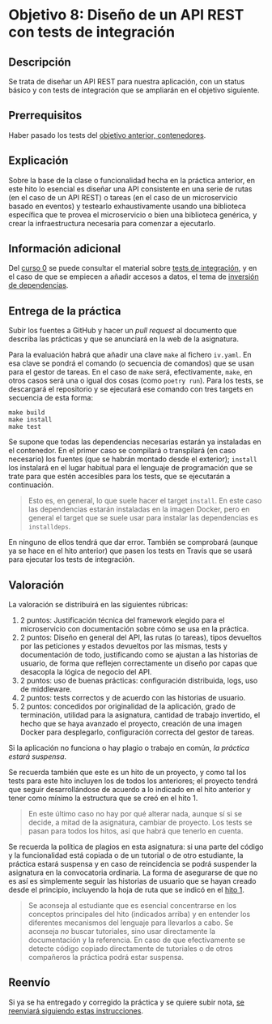 # Objetivo 8: Diseño de un API REST con tests de integración

## Descripción

Se trata de diseñar un API REST para nuestra aplicación, con un status básico y
con tests de integración que se ampliarán en el objetivo siguiente.

## Prerrequisitos

Haber pasado los tests del [objetivo anterior, contenedores](7.Servicios.md).

## Explicación

Sobre la base de la clase o funcionalidad hecha en la práctica
anterior, en este hito lo esencial es diseñar una API consistente en
una serie de rutas (en el caso de un API REST) o tareas (en el caso de
un microservicio basado en eventos) y testearlo exhaustivamente usando
una biblioteca específica que te provea el microservicio o bien una
biblioteca genérica, y crear la infraestructura necesaria para
comenzar a ejecutarlo.


## Información adicional

Del [curso 0](https://jj.github.io/curso-tdd) se puede consultar el
material
sobre
[tests de integración](https://jj.github.io/curso-tdd/temas/integraci%C3%B3n.html),
y en el caso de que se empiecen a añadir accesos a datos, el tema
de
[inversión de dependencias](https://jj.github.io/curso-tdd/temas/inversi%C3%B3n.html).

## Entrega de la práctica

Subir los fuentes a GitHub y hacer un *pull request* al documento que
describa las prácticas y que se anunciará en la web de la
asignatura.

Para la evaluación habrá que añadir una clave `make` al fichero
`iv.yaml`. En esa clave se pondrá el comando (o secuencia de comandos)
que se usan para el gestor de tareas. En el caso de `make` será,
efectivamente, `make`, en otros casos será una o igual dos cosas (como
`poetry run`). Para los tests, se descargará el repositorio y se
ejecutará ese comando con tres targets en secuencia de esta forma:

```shell
make build
make install
make test
```

Se supone que todas las dependencias necesarias estarán ya instaladas
en el contenedor. En el primer caso se compilará o transpilará (en
caso necesario) los fuentes (que se habrán montado desde el exterior);
`install` los instalará en el lugar habitual para el lenguaje de
programación que se trate para que estén accesibles para los tests,
que se ejecutarán a continuación.

> Esto es, en general, lo que suele hacer el target `install`. En este
> caso las dependencias estarán instaladas en la imagen Docker, pero
> en general el target que se suele usar para instalar las
> dependencias es `installdeps`.

En ninguno de ellos tendrá que dar error. También se comprobará
(aunque ya se hace en el hito anterior) que pasen los tests en Travis
que se usará para ejecutar los tests de integración.

## Valoración

La valoración se distribuirá en las siguientes rúbricas:

1. 2 puntos: Justificación técnica del framework elegido para el
  microservicio con documentación sobre cómo se usa en la práctica.
2. 2 puntos: Diseño en general del API, las rutas (o tareas), tipos
  devueltos por las peticiones y estados devueltos por las mismas,
  tests y documentación de todo, justificando como se ajustan a las
  historias de usuario, de forma que reflejen correctamente un diseño
  por capas que desacopla la lógica de negocio del API.
3. 2 puntos: uso de buenas prácticas: configuración distribuida, logs,
   uso de middleware.
4. 2 puntos: tests correctos y de acuerdo con las historias de usuario.
5. 2 puntos: concedidos por originalidad de la aplicación, grado de
  terminación, utilidad para la asignatura, cantidad de
  trabajo invertido, el hecho que se haya avanzado el proyecto,
  creación de una imagen Docker para desplegarlo, configuración
  correcta del gestor de tareas.

 Si la aplicación no funciona o hay plagio o trabajo en común, *la
  práctica estará suspensa*.

Se recuerda también que este es un hito de un proyecto, y como tal los
tests para este hito incluyen los de todos los anteriores; el proyecto
tendrá que seguir desarrollándose de acuerdo a lo indicado en el hito
anterior y tener como mínimo la estructura que se creó en el
hito 1.

> En este último caso no hay por qué alterar nada, aunque sí si se
> decide, a mitad de la asignatura, cambiar de proyecto. Los tests se
> pasan para todos los hitos, así que habrá que tenerlo en cuenta.

Se recuerda la política de plagios en esta asignatura: si una parte
del código y la funcionalidad está copiada o de un tutorial o de otro
estudiante, la práctica estará suspensa y en caso de reincidencia se
podrá suspender la asignatura en la convocatoria ordinaria. La forma
de asegurarse de que no es así es simplemente seguir las historias de
usuario que se hayan creado desde el principio, incluyendo la hoja de
ruta que se indicó en el [hito 1](1.Infraestructura.md).

> Se aconseja al estudiante que es esencial concentrarse en los
> conceptos principales del hito (indicados arriba) y en entender los
> diferentes mecanismos del lenguaje para llevarlos a cabo. Se
> aconseja *no* buscar tutoriales, sino usar directamente la
> documentación y la referencia. En caso de que efectivamente se
> detecte código copiado directamente de tutoriales o de otros
> compañeros la práctica podrá estar suspensa.

## Reenvío

Si ya se ha entregado y corregido la práctica y se quiere subir nota,
[se reenviará siguiendo estas instrucciones](Reenvios.md).
